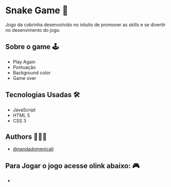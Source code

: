 
# Snake Game 🐍

Jogo da cobrinha desenvolvido no intuito de promover as skills e se divertir no desenvimento do jogo. 


## Sobre o game 🕹
 - Play Again
 - Pontuação 
 - Background color 
 - Game over
 
## Tecnologias Usadas 🛠 
- JavaScript
- HTML 5
- CSS 3

  
## Authors 👩🏻‍💻

- [@nandadomenicali](https://github.com/nandadomenicali)

  
## Para Jogar o jogo acesse olink abaixo: 🎮

- 